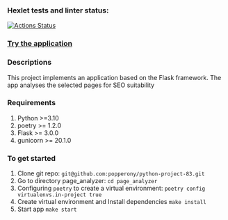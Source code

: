 ### Hexlet tests and linter status:
[![Actions Status](https://github.com/popperony/python-project-83/actions/workflows/hexlet-check.yml/badge.svg)](https://github.com/popperony/python-project-83/actions)


### [Try the application](https://python-project-83-utn1.onrender.com/)

### Descriptions
This project implements an application based on the Flask framework. The app analyses the selected pages for SEO suitability

### Requirements
1. Python >=3.10
2. poetry >= 1.2.0
3. Flask >= 3.0.0
4. gunicorn >= 20.1.0


### To get started
1. Clone git repo:
  `git@github.com:popperony/python-project-83.git`
2. Go to directory page_analyzer:
  `cd page_analyzer`
3.  Configuring `poetry` to create a virtual environment:
  `poetry config virtualenvs.in-project true`
4.  Create virtual environment and Install dependencies
  `make install`
5. Start app 
  `make start`
